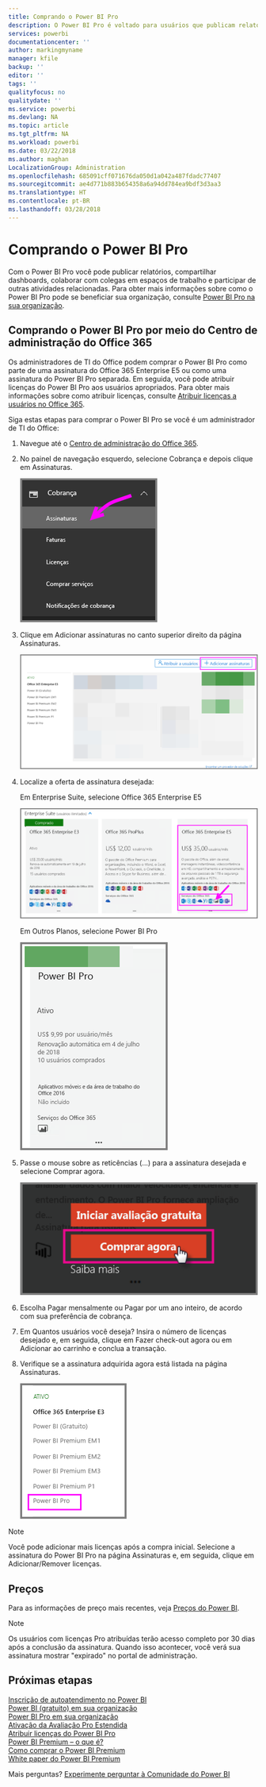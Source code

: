 ```yaml
---
title: Comprando o Power BI Pro
description: O Power BI Pro é voltado para usuários que publicam relatórios, compartilham dashboards, colaboram com colegas em espaços de trabalho e participam de outras atividades relacionadas.
services: powerbi
documentationcenter: ''
author: markingmyname
manager: kfile
backup: ''
editor: ''
tags: ''
qualityfocus: no
qualitydate: ''
ms.service: powerbi
ms.devlang: NA
ms.topic: article
ms.tgt_pltfrm: NA
ms.workload: powerbi
ms.date: 03/22/2018
ms.author: maghan
LocalizationGroup: Administration
ms.openlocfilehash: 685091cff071676da050d1a042a487fdadc77407
ms.sourcegitcommit: ae4d771b883b654358a6a94dd784ea9bdf3d3aa3
ms.translationtype: HT
ms.contentlocale: pt-BR
ms.lasthandoff: 03/28/2018
---
```

# <a name="purchasing-power-bi-pro"></a>Comprando o Power BI Pro

Com o Power BI Pro você pode publicar relatórios, compartilhar dashboards, colaborar com colegas em espaços de trabalho e participar de outras atividades relacionadas. Para obter mais informações sobre como o Power BI Pro pode se beneficiar sua organização, consulte [Power BI Pro na sua organização](service-admin-power-bi-pro-in-your-organization.md).

## <a name="purchasing-power-bi-pro-through-office-365-admin-center"></a>Comprando o Power BI Pro por meio do Centro de administração do Office 365

Os administradores de TI do Office podem comprar o Power BI Pro como parte de uma assinatura do Office 365 Enterprise E5 ou como uma assinatura do Power BI Pro separada. Em seguida, você pode atribuir licenças do Power BI Pro aos usuários apropriados. Para obter mais informações sobre como atribuir licenças, consulte [Atribuir licenças a usuários no Office 365](https://support.office.com/en-us/article/assign-licenses-to-users-in-office-365-for-business-997596b5-4173-4627-b915-36abac6786dc?ui=en-US&rs=en-US&ad=US).

Siga estas etapas para comprar o Power BI Pro se você é um administrador de TI do Office:

1. Navegue até o [Centro de administração do Office 365](https://portal.office.com/adminportal/home#/homepage).
2. No painel de navegação esquerdo, selecione Cobrança e depois clique em Assinaturas.

    ![painel de navegação](media/service-admin-purchasing-power-bi-pro/service-purchasing-power-bi-pro/service-purchasing-power-bi-pro-01.png)

3. Clique em Adicionar assinaturas no canto superior direito da página Assinaturas.

    ![assinatura](media/service-admin-purchasing-power-bi-pro/service-purchasing-power-bi-pro/service-purchasing-power-bi-pro-02.png)

4. Localize a oferta de assinatura desejada:

    Em Enterprise Suite, selecione Office 365 Enterprise E5

    ![Assinatura do Office E5](media/service-admin-purchasing-power-bi-pro/service-purchasing-power-bi-pro/service-purchasing-power-bi-pro-03.png)

    Em Outros Planos, selecione Power BI Pro

    ![Assinatura do PBI](media/service-admin-purchasing-power-bi-pro/service-purchasing-power-bi-pro/service-purchasing-power-bi-pro-04.png)

5. Passe o mouse sobre as reticências (...) para a assinatura desejada e selecione Comprar agora.

    ![Comprar agora](media/service-admin-purchasing-power-bi-pro/service-purchasing-power-bi-pro/service-purchasing-power-bi-pro-05.png)

6. Escolha Pagar mensalmente ou Pagar por um ano inteiro, de acordo com sua preferência de cobrança.
7. Em Quantos usuários você deseja? Insira o número de licenças desejado e, em seguida, clique em Fazer check-out agora ou em Adicionar ao carrinho e conclua a transação.
8. Verifique se a assinatura adquirida agora está listada na página Assinaturas.

   ![Assinatura adquirida](media/service-admin-purchasing-power-bi-pro/service-purchasing-power-bi-pro/service-purchasing-power-bi-pro-06.png)

> [!NOTE]
> Você pode adicionar mais licenças após a compra inicial. Selecione a assinatura do Power BI Pro na página Assinaturas e, em seguida, clique em Adicionar/Remover licenças.
>

## <a name="pricing"></a>Preços

Para as informações de preço mais recentes, veja [Preços do Power BI](https://powerbi.microsoft.com/en-us/pricing/).

> [!NOTE]
> Os usuários com licenças Pro atribuídas terão acesso completo por 30 dias após a conclusão da assinatura. Quando isso acontecer, você verá sua assinatura mostrar "expirado" no portal de administração.
>

## <a name="next-steps"></a>Próximas etapas
[Inscrição de autoatendimento no Power BI](service-admin-signing-up-for-power-bi-with-a-new-office-365-trial.md)
<br/>
[Power BI (gratuito) em sua organização](service-admin-service-free-in-your-organization.md)
<br/>
[Power BI Pro em sua organização](service-admin-power-bi-pro-in-your-organization.md)
<br/>
[Ativação da Avaliação Pro Estendida](service-extended-pro-trial.md)
<br/>
[Atribuir licenças do Power BI Pro](service-admin-assigning-power-bi-pro-licenses.md)
<br/>
[Power BI Premium – o que é?](service-admin-premium-manage.md)
<br/>
[Como comprar o Power BI Premium](service-admin-premium-purchase.md)
<br/>
[White paper do Power BI Premium](https://aka.ms/pbipremiumwhitepaper)

Mais perguntas? [Experimente perguntar à Comunidade do Power BI](https://community.powerbi.com/)
